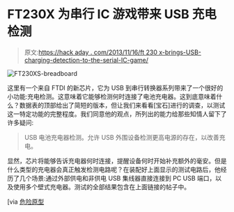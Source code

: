 # FT230X 为串行 IC 游戏带来 USB 充电检测

> 原文:[https://hack aday . com/2013/11/16/ft 230 x-brings-USB-charging-detection-to-the-serial-IC-game/](https://hackaday.com/2013/11/16/ft230x-brings-usb-charging-detection-to-the-serial-ic-game/)

![FT230XS-breadboard](../Images/eca0314541bcc4902506f363fb7b99a3.png)

这里有一个来自 FTDI 的新芯片，它为 USB 到串行转换器系列带来了一个很好的小功能:充电检测。这意味着它能够检测何时连接了电池充电器。这到底意味着什么？数据表的顶部给出了简短的版本，但让我们来看看[宝石]进行的调查，以测试这一特定功能的完整程度。我们同意他的观点，所列出的能力给那些知情人留下了许多疑问:

> USB 电池充电器检测。允许 USB 外围设备检测更高电源的存在，以改善充电。

显然，芯片将能够告诉充电器何时连接，提醒设备何时开始补充额外的毫安。但是什么类型的充电器会真正触发检测电路呢？在装配好上面显示的测试电路后，他经历了几个场景:通过外部供电和非供电 USB 集线器直接连接到 PC USB 端口，以及使用多个壁式充电器。测试的全部结果包含在上面链接的帖子中。

[via [危险原型](http://dangerousprototypes.com/2013/11/12/ft230x-charger-detection-investigation/)